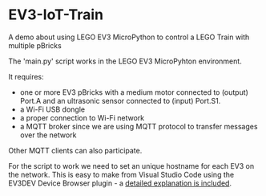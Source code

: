 # EV3-IoT-Train
A demo about using LEGO EV3 MicroPython to control a LEGO Train with multiple pBricks

The 'main.py' script works in the LEGO EV3  MicroPyhton environment.

It requires:
+ one or more EV3 pBricks with a medium motor connected to (output) Port.A and
an ultrasonic sensor connected to (input) Port.S1.
+ a Wi-Fi USB dongle
+ a proper connection to Wi-Fi network
+ a MQTT broker since we are using MQTT protocol to transfer messages over the network

Other MQTT clients can also participate.

For the script to work we need to set an unique hostname for each EV3 on the network.
This is easy to make from Visual Studio Code using the EV3DEV Device Browser plugin -
a [detailed explanation is included](https://github.com/JorgePe/EV3-IoT-Train/blob/master/changehostname.md).
